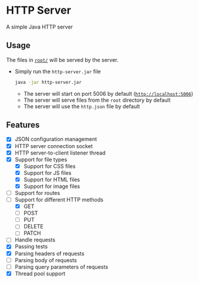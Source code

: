 # HTTP Server

A simple Java HTTP server

## Usage

The files in [`root/`](/root/) will be served by the server.

- Simply run the `http-server.jar` file
    ```zsh
    java -jar http-server.jar
    ```
    - The server will start on port 5006 by default ([`http://localhost:5006`](http://localhost:5006))
    - The server will serve files from the `root` directory by default
    - The server will use the `http.json` file by default

## Features

- [x] JSON configuration management
- [x] HTTP server connection socket
- [x] HTTP server-to-client listener thread
- [x] Support for file types
    - [x] Support for CSS files
    - [x] Support for JS files
    - [x] Support for HTML files
    - [x] Support for image files
- [ ] Support for routes
- [ ] Support for different HTTP methods
    - [x] GET
    - [ ] POST
    - [ ] PUT
    - [ ] DELETE
    - [ ] PATCH
- [ ] Handle requests
- [x] Passing tests
- [x] Parsing headers of requests
- [ ] Parsing body of requests
- [ ] Parsing query parameters of requests
- [x] Thread pool support